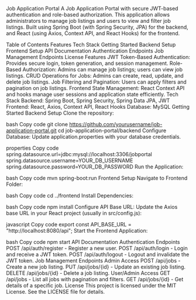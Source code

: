 Job Application Portal
A Job Application Portal with secure JWT-based authentication and role-based authorization. This application allows administrators to manage job listings and users to view and filter job listings. Built using Spring Boot (with Spring Security, JPA) for the backend, and React (using Axios, Context API, and React Hooks) for the frontend.

Table of Contents
Features
Tech Stack
Getting Started
Backend Setup
Frontend Setup
API Documentation
Authentication Endpoints
Job Management Endpoints
License
Features
JWT Token-Based Authentication: Provides secure login, token generation, and session management.
Role-Based Authorization: Admins can manage job listings; users can view job listings.
CRUD Operations for Jobs: Admins can create, read, update, and delete job listings.
Job Filtering and Pagination: Users can apply filters and pagination on job listings.
Frontend State Management: React Context API and hooks manage user sessions and application state efficiently.
Tech Stack
Backend: Spring Boot, Spring Security, Spring Data JPA, JWT
Frontend: React, Axios, Context API, React Hooks
Database: MySQL
Getting Started
Backend Setup
Clone the repository:

bash
Copy code
git clone https://github.com/yourusername/job-application-portal.git
cd job-application-portal/backend
Configure Database: Update application.properties with your database credentials.

properties
Copy code
spring.datasource.url=jdbc:mysql://localhost:3306/jobportal
spring.datasource.username=YOUR_DB_USERNAME
spring.datasource.password=YOUR_DB_PASSWORD
Run the Application:

bash
Copy code
mvn spring-boot:run
Frontend Setup
Navigate to Frontend Folder:

bash
Copy code
cd ../frontend
Install Dependencies:

bash
Copy code
npm install
Configure API Base URL: Update the Axios base URL in your React project (usually in src/config.js):

javascript
Copy code
export const API_BASE_URL = "http://localhost:8080/api";
Start the Frontend Application:

bash
Copy code
npm start
API Documentation
Authentication Endpoints
POST /api/auth/register - Register a new user.
POST /api/auth/login - Login and receive a JWT token.
POST /api/auth/logout - Logout and invalidate the JWT token.
Job Management Endpoints
Admin Access
POST /api/jobs - Create a new job listing.
PUT /api/jobs/{id} - Update an existing job listing.
DELETE /api/jobs/{id} - Delete a job listing.
User/Admin Access
GET /api/jobs - List all jobs with pagination and filters.
GET /api/jobs/{id} - Get details of a specific job.
License
This project is licensed under the MIT License. See the LICENSE file for details.
